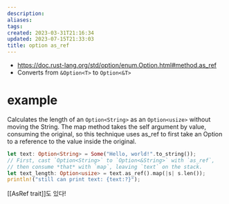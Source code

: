 ```yaml
---
description:
aliases: 
tags: 
created: 2023-03-31T21:16:34
updated: 2023-07-15T21:33:03
title: option as_ref
---
```

- https://doc.rust-lang.org/std/option/enum.Option.html#method.as_ref
- Converts from `&Option<T>` to `Option<&T>`

# example

Calculates the length of an `Option<String>` as an `Option<usize>` without moving the String. The map method takes the self argument by value, consuming the original, so this technique uses as_ref to first take an Option to a reference to the value inside the original.

```rust
let text: Option<String> = Some("Hello, world!".to_string());
// First, cast `Option<String>` to `Option<&String>` with `as_ref`,
// then consume *that* with `map`, leaving `text` on the stack.
let text_length: Option<usize> = text.as_ref().map(|s| s.len());
println!("still can print text: {text:?}");
```

[[AsRef trait]]도 있다!
